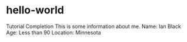 # hello-world
Tutorial Completion
This is some information about me.
Name: Ian Black
Age: Less than 90
Location: Minnesota
